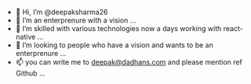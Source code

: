 - 👋 Hi, I’m @deepaksharma26
- 👀 I’m an enterprenure with a vision ...
- 🌱 I’m skilled with various technologies now a days working with react-native ...
- 💞️ I’m looking to people who have a vision and wants to be an enterprenure ...
- 📫 you can write me to deepak@dadhans.com and please mention ref Github ...

<!---
deepaksharma26/deepaksharma26 is a ✨ special ✨ repository because its `README.md` (this file) appears on your GitHub profile.
You can click the Preview link to take a look at your changes.
--->
